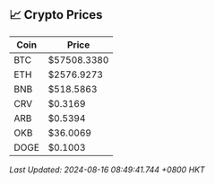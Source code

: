 ## 📈 Crypto Prices

| Coin | Price |
| ---- | ----- |
| BTC | $57508.3380 |
| ETH | $2576.9273 |
| BNB | $518.5863 |
| CRV | $0.3169 |
| ARB | $0.5394 |
| OKB | $36.0069 |
| DOGE | $0.1003 |

_Last Updated: 2024-08-16 08:49:41.744 +0800 HKT_